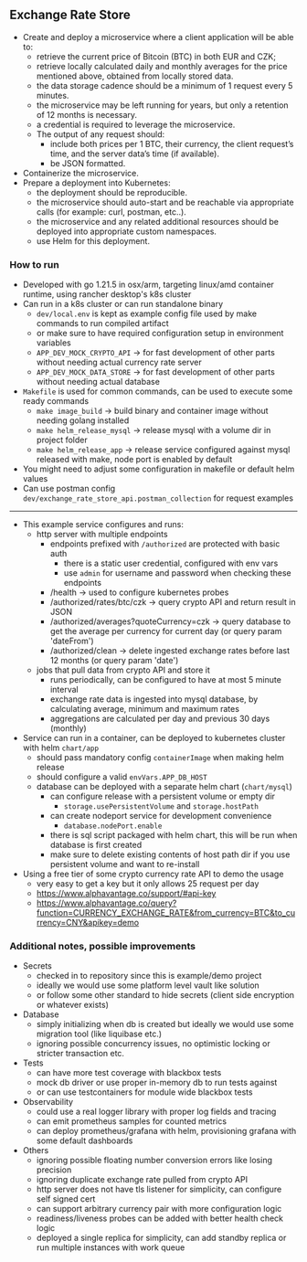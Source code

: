 ## Exchange Rate Store

- Create and deploy a microservice where a client application will be able to:
    - retrieve the current price of Bitcoin (BTC) in both EUR and CZK;
    - retrieve locally calculated daily and monthly averages for the price mentioned above, obtained from locally stored
      data.
    - the data storage cadence should be a minimum of 1 request every 5 minutes.
    - the microservice may be left running for years, but only a retention of 12 months is necessary.
    - a credential is required to leverage the microservice.
    - The output of any request should:
        - include both prices per 1 BTC, their currency, the client request’s time, and the server data’s time (if
          available).
        - be JSON formatted.
- Containerize the microservice.
- Prepare a deployment into Kubernetes:
    - the deployment should be reproducible.
    - the microservice should auto-start and be reachable via appropriate calls (for example: curl, postman, etc..).
    - the microservice and any related additional resources should be deployed into appropriate custom namespaces.
    - use Helm for this deployment.

### How to run

- Developed with go 1.21.5 in osx/arm, targeting linux/amd container runtime, using rancher desktop's k8s cluster
- Can run in a k8s cluster or can run standalone binary
    - `dev/local.env` is kept as example config file used by make commands to run compiled artifact
    - or make sure to have required configuration setup in environment variables
    - `APP_DEV_MOCK_CRYPTO_API` -> for fast development of other parts without needing actual currency rate server
    - `APP_DEV_MOCK_DATA_STORE` -> for fast development of other parts without needing actual database
- `Makefile` is used for common commands, can be used to execute some ready commands
    - `make image_build` -> build binary and container image without needing golang installed
    - `make helm_release_mysql` -> release mysql with a volume dir in project folder
    - `make helm_release_app` -> release service configured against mysql released with make, node port is enabled by
      default
- You might need to adjust some configuration in makefile or default helm values
- Can use postman config `dev/exchange_rate_store_api.postman_collection` for request examples

---

- This example service configures and runs:
    - http server with multiple endpoints
        - endpoints prefixed with `/authorized` are protected with basic auth
            - there is a static user credential, configured with env vars
            - use `admin` for username and password when checking these endpoints
        - /health -> used to configure kubernetes probes
        - /authorized/rates/btc/czk -> query crypto API and return result in JSON
        - /authorized/averages?quoteCurrency=czk -> query database to get the average per currency for current day (or
          query param 'dateFrom')
        - /authorized/clean -> delete ingested exchange rates before last 12 months (or query param 'date')
    - jobs that pull data from crypto API and store it
        - runs periodically, can be configured to have at most 5 minute interval
        - exchange rate data is ingested into mysql database, by calculating average, minimum and maximum rates
        - aggregations are calculated per day and previous 30 days (monthly)
- Service can run in a container, can be deployed to kubernetes cluster with helm `chart/app`
    - should pass mandatory config `containerImage` when making helm release
    - should configure a valid `envVars.APP_DB_HOST`
    - database can be deployed with a separate helm chart (`chart/mysql`)
        - can configure release with a persistent volume or empty dir
            - `storage.usePersistentVolume` and `storage.hostPath`
        - can create nodeport service for development convenience
            - `database.nodePort.enable`
        - there is sql script packaged with helm chart, this will be run when database is first created
        - make sure to delete existing contents of host path dir if you use persistent volume and want to re-install
- Using a free tier of some crypto currency rate API to demo the usage
    - very easy to get a key but it only allows 25 request per day
    - https://www.alphavantage.co/support/#api-key
    - https://www.alphavantage.co/query?function=CURRENCY_EXCHANGE_RATE&from_currency=BTC&to_currency=CNY&apikey=demo

### Additional notes, possible improvements

- Secrets
    - checked in to repository since this is example/demo project
    - ideally we would use some platform level vault like solution
    - or follow some other standard to hide secrets (client side encryption or whatever exists)
- Database
    - simply initializing when db is created but ideally we would use some migration tool (like liquibase etc.)
    - ignoring possible concurrency issues, no optimistic locking or stricter transaction etc.
- Tests
    - can have more test coverage with blackbox tests
    - mock db driver or use proper in-memory db to run tests against
    - or can use testcontainers for module wide blackbox tests
- Observability
    - could use a real logger library with proper log fields and tracing
    - can emit prometheus samples for counted metrics
    - can deploy prometheus/grafana with helm, provisioning grafana with some default dashboards
- Others
    - ignoring possible floating number conversion errors like losing precision
    - ignoring duplicate exchange rate pulled from crypto API
    - http server does not have tls listener for simplicity, can configure self signed cert
    - can support arbitrary currency pair with more configuration logic
    - readiness/liveness probes can be added with better health check logic
    - deployed a single replica for simplicity, can add standby replica or run multiple instances with work queue